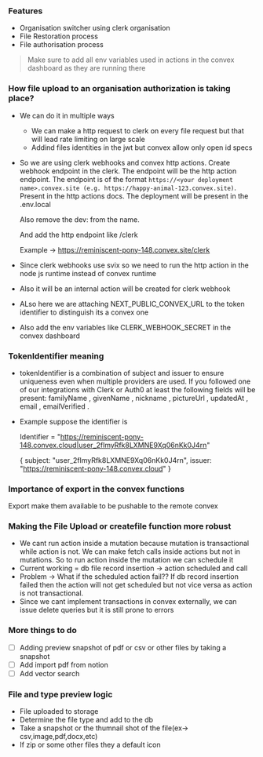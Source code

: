 ### Features

- Organisation switcher using clerk organisation
- File Restoration process
- File authorisation process

> Make sure to add all env variables used in actions in the convex dashboard as they are running there

### How file upload to an organisation authorization is taking place?

- We can do it in multiple ways

  - We can make a http request to clerk on every file request but that will lead rate limiting on large scale
  - Addind files identities in the jwt but convex allow only open id specs
- So we are using clerk webhooks and convex http actions. Create webhook endpoint in the clerk. The endpoint will be the http action endpoint. The endpoint is of the format `https://<your deployment name>.convex.site (e.g. https://happy-animal-123.convex.site)`. Present in the http actions docs. The deployment will be present in the .env.local

  Also remove the dev: from the name.

  And add the http endpoint like /clerk

  Example -> https://reminiscent-pony-148.convex.site/clerk
- Since clerk webhooks use svix so we need to run the http action in the node js runtime instead of convex runtime
- Also it will be an internal action will be created for clerk webhook
- ALso here we are attaching NEXT_PUBLIC_CONVEX_URL to the token identifier to distinguish its a convex one
- Also add the env variables like CLERK_WEBHOOK_SECRET in the convex dashboard

### TokenIdentifier meaning
- tokenIdentifier is a combination of subject and issuer to ensure uniqueness even when multiple providers are used. If you followed one of our integrations with Clerk or Auth0 at least the following fields will be present: familyName , givenName , nickname , pictureUrl , updatedAt , email , emailVerified .
- Example suppose the identifier is 

  Identifier = "https://reminiscent-pony-148.convex.cloud|user_2flmyRfk8LXMNE9Xq06nKk0J4rn"

  { subject: "user_2flmyRfk8LXMNE9Xq06nKk0J4rn", issuer: "https://reminiscent-pony-148.convex.cloud" }


### Importance of export in the convex functions
Export make them available to be pushable to the remote convex

### Making the File Upload or createfile function more robust
* We cant run action inside a mutation because mutation is transactional while action is not. We can make fetch calls inside actions but not in mutations. So to run action inside the mutation we can schedule it
* Current working = db file record insertion -> action scheduled and call
* Problem -> What if the scheduled action fail?? If db record insertion failed then the action will not get scheduled but not vice versa as action is not transactional.
* Since we cant implement transactions in convex externally, we can issue delete queries but it is still prone to errors

### More things to do

* [ ] Adding preview snapshot of pdf or csv or other files by taking a snapshot
* [ ] Add import pdf from notion
* [ ] Add vector search

### File and type preview logic
* File uploaded to storage
* Determine the file type and add to the db
* Take a snapshot or the thumnail shot of the file(ex-> csv,image,pdf,docx,etc)
* If zip or some other files they a default icon